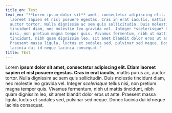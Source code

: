 ```yaml
---
title_en: Test
text_en: "**Lorem ipsum dolor sit** amet, consectetur adipiscing elit. Etiam
  laoreet sapien et nisl posuere egestas. Cras in erat iaculis, mattis purus ac,
  auctor tortor. Nulla dignissim ac sem quis sollicitudin. Duis molestie
  tincidunt diam, nec molestie leo gravida vel. Integer *scelerisque* tellus
  nisi, non pretium magna tempor quis. Vivamus fermentum, nibh ut mattis
  tincidunt, nibh quam dignissim leo, sit amet blandit dolor eros ut ante.
  Praesent massa ligula, luctus et sodales sed, pulvinar sed neque. Donec
  lacinia dui id neque lacinia consequat."
title: TEst
---
```

Lorem **ipsum dolor sit amet, consectetur adipiscing elit. Etiam laoreet sapien et nisl posuere egestas. Cras in erat iaculis**, mattis purus ac, auctor tortor. Nulla dignissim ac sem quis sollicitudin. Duis molestie tincidunt diam, nec molestie leo gravida vel. Integer *scelerisque* tellus nisi, non pretium magna tempor quis. Vivamus fermentum, nibh ut mattis tincidunt, nibh quam dignissim leo, sit amet blandit dolor eros ut ante. Praesent massa ligula, luctus et sodales sed, pulvinar sed neque. Donec lacinia dui id neque lacinia consequat.